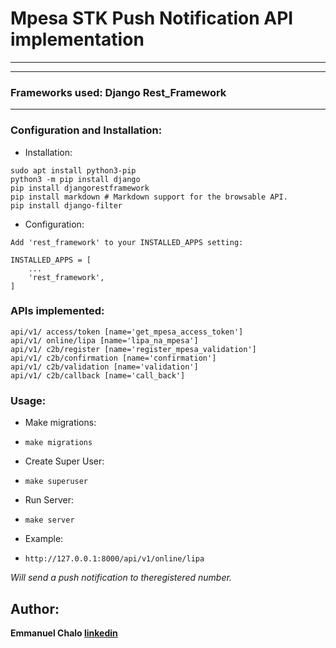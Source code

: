 # Mpesa STK Push Notification API implementation
---
---
### Frameworks used: Django Rest_Framework
---

### Configuration and Installation:
- Installation:
```
sudo apt install python3-pip
python3 -m pip install django
pip install djangorestframework
pip install markdown # Markdown support for the browsable API.
pip install django-filter
```
- Configuration:
```
Add 'rest_framework' to your INSTALLED_APPS setting:
```
```
INSTALLED_APPS = [
    ...
    'rest_framework',
]
```

### APIs implemented:
```
api/v1/ access/token [name='get_mpesa_access_token']
api/v1/ online/lipa [name='lipa_na_mpesa']
api/v1/ c2b/register [name='register_mpesa_validation']
api/v1/ c2b/confirmation [name='confirmation']
api/v1/ c2b/validation [name='validation']
api/v1/ c2b/callback [name='call_back'] 
```

### Usage:
- Make migrations:
- ```
  make migrations
- Create Super User:
- ```
  make superuser
- Run Server:
- ```
  make server
- Example:
- ```
  http://127.0.0.1:8000/api/v1/online/lipa
*Will send a push notification to theregistered number.*

## Author:
__Emmanuel Chalo [linkedin](https://www.linkedin.com/in/emmanuel-chalo-211336183 "LinkedIn")__ 
